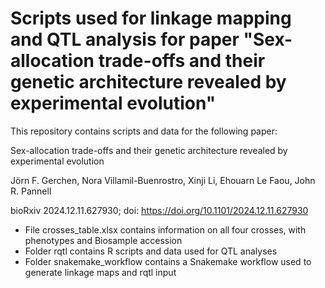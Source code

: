 # Scripts used for linkage mapping and QTL analysis for paper "Sex-allocation trade-offs and their genetic architecture revealed by experimental evolution"

This repository contains scripts and data for the following paper:

Sex-allocation trade-offs and their genetic architecture revealed by experimental evolution

Jörn F. Gerchen, Nora Villamil-Buenrostro, Xinji Li, Ehouarn Le Faou, John R. Pannell

bioRxiv 2024.12.11.627930; doi: https://doi.org/10.1101/2024.12.11.627930

- File crosses_table.xlsx contains information on all four crosses, with phenotypes and Biosample accession
- Folder rqtl contains R scripts and data used for QTL analyses
- Folder snakemake_workflow contains a Snakemake workflow used to generate linkage maps and rqtl input
